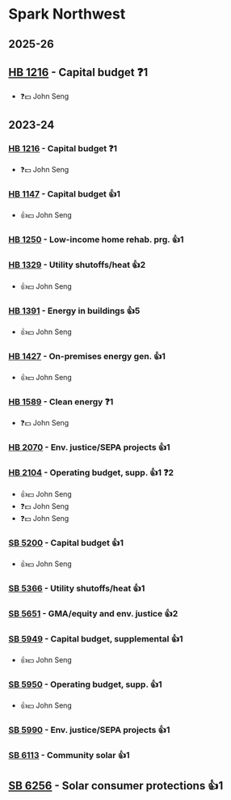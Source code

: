 # Spark Northwest
## 2025-26

## [HB 1216](/bill/2025-26/hb/1216/) - Capital budget   ❓1
* ❓💵 John Seng

## 2023-24

### [HB 1216](/bill/2023-24/hb/1216/) - Capital budget   ❓1
* ❓💵 John Seng

### [HB 1147](/bill/2023-24/hb/1147/) - Capital budget 👍1  
* 👍💵 John Seng

### [HB 1250](/bill/2023-24/hb/1250/) - Low-income home rehab. prg. 👍1  

### [HB 1329](/bill/2023-24/hb/1329/) - Utility shutoffs/heat 👍2  
* 👍💵 John Seng

### [HB 1391](/bill/2023-24/hb/1391/) - Energy in buildings 👍5  
* 👍💵 John Seng

### [HB 1427](/bill/2023-24/hb/1427/) - On-premises energy gen. 👍1  
* 👍💵 John Seng

### [HB 1589](/bill/2023-24/hb/1589/) - Clean energy   ❓1
* ❓💵 John Seng

### [HB 2070](/bill/2023-24/hb/2070/) - Env. justice/SEPA projects 👍1  

### [HB 2104](/bill/2023-24/hb/2104/) - Operating budget, supp. 👍1  ❓2
* 👍💵 John Seng
* ❓💵 John Seng
* ❓💵 John Seng

### [SB 5200](/bill/2023-24/sb/5200/) - Capital budget 👍1  
* 👍💵 John Seng

### [SB 5366](/bill/2023-24/sb/5366/) - Utility shutoffs/heat 👍1  

### [SB 5651](/bill/2023-24/sb/5651/) - GMA/equity and env. justice 👍2  

### [SB 5949](/bill/2023-24/sb/5949/) - Capital budget, supplemental 👍1  
* 👍💵 John Seng

### [SB 5950](/bill/2023-24/sb/5950/) - Operating budget, supp. 👍1  
* 👍💵 John Seng

### [SB 5990](/bill/2023-24/sb/5990/) - Env. justice/SEPA projects 👍1  

### [SB 6113](/bill/2023-24/sb/6113/) - Community solar 👍1  

## [SB 6256](/bill/2023-24/sb/6256/) - Solar consumer protections 👍1  
